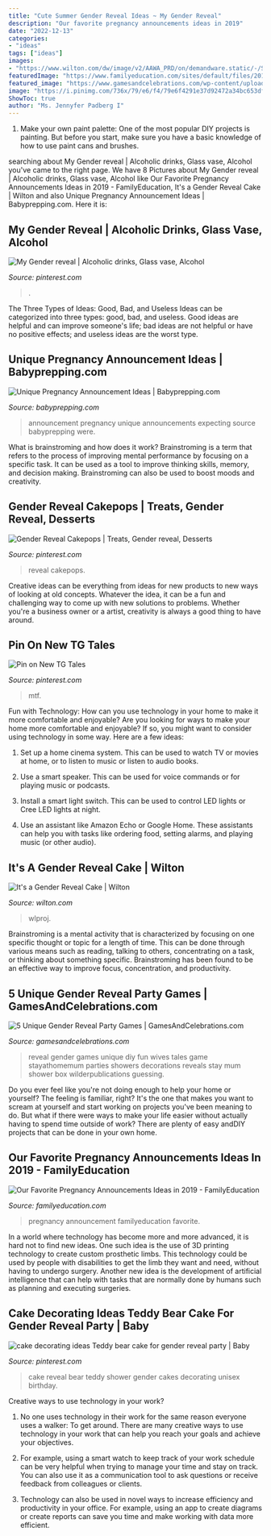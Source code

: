 ```yaml
---
title: "Cute Summer Gender Reveal Ideas ~ My Gender Reveal"
description: "Our favorite pregnancy announcements ideas in 2019"
date: "2022-12-13"
categories:
- "ideas"
tags: ["ideas"]
images:
- "https://www.wilton.com/dw/image/v2/AAWA_PRD/on/demandware.static/-/Sites-wilton-project-master/default/dwdb97d7e7/images/project/WLPROJ-9253/GeReCaHa_45527-1.jpg?sw=1440&amp;sh=750&amp;sm=fit"
featuredImage: "https://www.familyeducation.com/sites/default/files/2019-04/our-favorite-pregnancy-announcement-ideas-of-2019_feature.jpg"
featured_image: "https://www.gamesandcelebrations.com/wp-content/uploads/2017/11/Baby-Gender-Reveal-Party-Games.jpg"
image: "https://i.pinimg.com/736x/79/e6/f4/79e6f4291e37d92472a34bc653df4549.jpg"
ShowToc: true
author: "Ms. Jennyfer Padberg I"
---
```



1. Make your own paint palette: One of the most popular DIY projects is painting. But before you start, make sure you have a basic knowledge of how to use paint cans and brushes.

	

		
searching about My Gender reveal | Alcoholic drinks, Glass vase, Alcohol you've came to the right page. We have 8 Pictures about My Gender reveal | Alcoholic drinks, Glass vase, Alcohol like Our Favorite Pregnancy Announcements Ideas in 2019 - FamilyEducation, It&#039;s a Gender Reveal Cake | Wilton and also Unique Pregnancy Announcement Ideas | Babyprepping.com. Here it is:
		
    
## My Gender Reveal | Alcoholic Drinks, Glass Vase, Alcohol

<img loading=lazy src="https://i.pinimg.com/736x/5f/be/9a/5fbe9a686421299c33ca9b32f00196a3--gender-reveal-maternity.jpg" onerror="this.onerror=null;this.src='https://tse1.mm.bing.net/th?id=OIP.p_SNavYgdrpoAwcAfuv17AHaFj&amp;pid=15.1';" alt="My Gender reveal | Alcoholic drinks, Glass vase, Alcohol">

_Source: pinterest.com_

>. 

	

The Three Types of Ideas: Good, Bad, and Useless
Ideas can be categorized into three types: good, bad, and useless. Good ideas are helpful and can improve someone's life; bad ideas are not helpful or have no positive effects; and useless ideas are the worst type.

    
## Unique Pregnancy Announcement Ideas | Babyprepping.com

<img loading=lazy src="https://www.babyprepping.com/wp-content/uploads/2018/01/6ef39b357e1aab04e283ccd310b38590.jpg" onerror="this.onerror=null;this.src='https://tse2.mm.bing.net/th?id=OIP.BWBJCy7P6zwNl0Eg4BPw3AHaJM&amp;pid=15.1';" alt="Unique Pregnancy Announcement Ideas | Babyprepping.com">

_Source: babyprepping.com_

>announcement pregnancy unique announcements expecting source babyprepping were. 

	

What is brainstroming and how does it work?
Brainstroming is a term that refers to the process of improving mental performance by focusing on a specific task. It can be used as a tool to improve thinking skills, memory, and decision making. Brainstroming can also be used to boost moods and creativity.

    
## Gender Reveal Cakepops | Treats, Gender Reveal, Desserts

<img loading=lazy src="https://i.pinimg.com/1200x/78/ca/89/78ca894685b88dd15bddda108428c123.jpg" onerror="this.onerror=null;this.src='https://tse4.mm.bing.net/th?id=OIP.R3P3dsmtyBp9iSHDhvLxzgHaLL&amp;pid=15.1';" alt="Gender Reveal Cakepops | Treats, Gender reveal, Desserts">

_Source: pinterest.com_

>reveal cakepops. 

	

Creative ideas can be everything from ideas for new products to new ways of looking at old concepts. Whatever the idea, it can be a fun and challenging way to come up with new solutions to problems. Whether you're a business owner or a artist, creativity is always a good thing to have around.

    
## Pin On New TG Tales

<img loading=lazy src="https://i.pinimg.com/736x/79/e6/f4/79e6f4291e37d92472a34bc653df4549.jpg" onerror="this.onerror=null;this.src='https://tse2.mm.bing.net/th?id=OIP.eHXPtZmJhd4Sbc6ZOlNVHQAAAA&amp;pid=15.1';" alt="Pin on New TG Tales">

_Source: pinterest.com_

>mtf. 

	

Fun with Technology: How can you use technology in your home to make it more comfortable and enjoyable?
Are you looking for ways to make your home more comfortable and enjoyable? If so, you might want to consider using technology in some way. Here are a few ideas:
1. Set up a home cinema system. This can be used to watch TV or movies at home, or to listen to music or listen to audio books.

2. Use a smart speaker. This can be used for voice commands or for playing music or podcasts.

3. Install a smart light switch. This can be used to control LED lights or Cree LED lights at night.

4. Use an assistant like Amazon Echo or Google Home. These assistants can help you with tasks like ordering food, setting alarms, and playing music (or other audio).

    
## It&#039;s A Gender Reveal Cake | Wilton

<img loading=lazy src="https://www.wilton.com/dw/image/v2/AAWA_PRD/on/demandware.static/-/Sites-wilton-project-master/default/dwdb97d7e7/images/project/WLPROJ-9253/GeReCaHa_45527-1.jpg?sw=1440&amp;sh=750&amp;sm=fit" onerror="this.onerror=null;this.src='https://tse1.mm.bing.net/th?id=OIP.z9y_OQZVQ29F2NYQ0cK6gAHaHa&amp;pid=15.1';" alt="It&#039;s a Gender Reveal Cake | Wilton">

_Source: wilton.com_

>wlproj. 

	

Brainstroming is a mental activity that is characterized by focusing on one specific thought or topic for a length of time. This can be done through various means such as reading, talking to others, concentrating on a task, or thinking about something specific. Brainstroming has been found to be an effective way to improve focus, concentration, and productivity.

    
## 5 Unique Gender Reveal Party Games | GamesAndCelebrations.com

<img loading=lazy src="https://www.gamesandcelebrations.com/wp-content/uploads/2017/11/Baby-Gender-Reveal-Party-Games.jpg" onerror="this.onerror=null;this.src='https://tse4.mm.bing.net/th?id=OIP.SfQXIkVsmSG8sSzRytlcXwHaJ3&amp;pid=15.1';" alt="5 Unique Gender Reveal Party Games | GamesAndCelebrations.com">

_Source: gamesandcelebrations.com_

>reveal gender games unique diy fun wives tales game stayathomemum parties showers decorations reveals stay mum shower box wilderpublications guessing. 

	

Do you ever feel like you're not doing enough to help your home or yourself? The feeling is familiar, right? It's the one that makes you want to scream at yourself and start working on projects you've been meaning to do. But what if there were ways to make your life easier without actually having to spend time outside of work? There are plenty of easy andDIY projects that can be done in your own home.

    
## Our Favorite Pregnancy Announcements Ideas In 2019 - FamilyEducation

<img loading=lazy src="https://www.familyeducation.com/sites/default/files/2019-04/our-favorite-pregnancy-announcement-ideas-of-2019_feature.jpg" onerror="this.onerror=null;this.src='https://tse4.mm.bing.net/th?id=OIP.jDjz02LkO8PggksKrG0Z-QHaE8&amp;pid=15.1';" alt="Our Favorite Pregnancy Announcements Ideas in 2019 - FamilyEducation">

_Source: familyeducation.com_

>pregnancy announcement familyeducation favorite. 

	

In a world where technology has become more and more advanced, it is hard not to find new ideas. One such idea is the use of 3D printing technology to create custom prosthetic limbs. This technology could be used by people with disabilities to get the limb they want and need, without having to undergo surgery. Another new idea is the development of artificial intelligence that can help with tasks that are normally done by humans such as planning and executing surgeries.

    
## Cake Decorating Ideas Teddy Bear Cake For Gender Reveal Party | Baby

<img loading=lazy src="https://i.pinimg.com/736x/b6/90/b7/b690b7f61e713011962acd93a43408a0.jpg" onerror="this.onerror=null;this.src='https://tse1.mm.bing.net/th?id=OIP.oNyDxoI2hY9ALaY3KpjvoQHaHa&amp;pid=15.1';" alt="cake decorating ideas Teddy bear cake for gender reveal party | Baby">

_Source: pinterest.com_

>cake reveal bear teddy shower gender cakes decorating unisex birthday. 

	

Creative ways to use technology in your work?
1. No one uses technology in their work for the same reason everyone uses a walker: To get around. There are many creative ways to use technology in your work that can help you reach your goals and achieve your objectives.
2. For example, using a smart watch to keep track of your work schedule can be very helpful when trying to manage your time and stay on track. You can also use it as a communication tool to ask questions or receive feedback from colleagues or clients.

3. Technology can also be used in novel ways to increase efficiency and productivity in your office. For example, using an app to create diagrams or create reports can save you time and make working with data more efficient.


